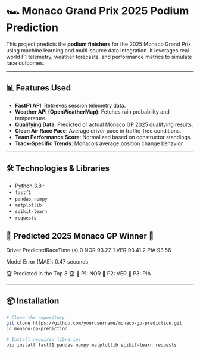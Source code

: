 # 🏎️ Monaco Grand Prix 2025 Podium Prediction

This project predicts the **podium finishers** for the 2025 Monaco Grand Prix using machine learning and multi-source data integration. It leverages real-world F1 telemetry, weather forecasts, and performance metrics to simulate race outcomes.

---

## 📊 Features Used

- **FastF1 API**: Retrieves session telemetry data.
- **Weather API (OpenWeatherMap)**: Fetches rain probability and temperature.
- **Qualifying Data**: Predicted or actual Monaco GP 2025 qualifying results.
- **Clean Air Race Pace**: Average driver pace in traffic-free conditions.
- **Team Performance Score**: Normalized based on constructor standings.
- **Track-Specific Trends**: Monaco’s average position change behavior.

---

## 🛠️ Technologies & Libraries

- Python 3.8+
- `fastf1`
- `pandas`, `numpy`
- `matplotlib`
- `scikit-learn`
- `requests`

## 🏁 Predicted 2025 Monaco GP Winner 🏁

  Driver     PredictedRaceTime (s)
0   NOR        93.22
1   VER        93.41
2   PIA        93.56

Model Error (MAE): 0.47 seconds

🏆 Predicted in the Top 3 🏆
🥇 P1: NOR
🥈 P2: VER
🥉 P3: PIA

---

## 📦 Installation

```bash
# Clone the repository
git clone https://github.com/yourusername/monaco-gp-prediction.git
cd monaco-gp-prediction

# Install required libraries
pip install fastf1 pandas numpy matplotlib scikit-learn requests
